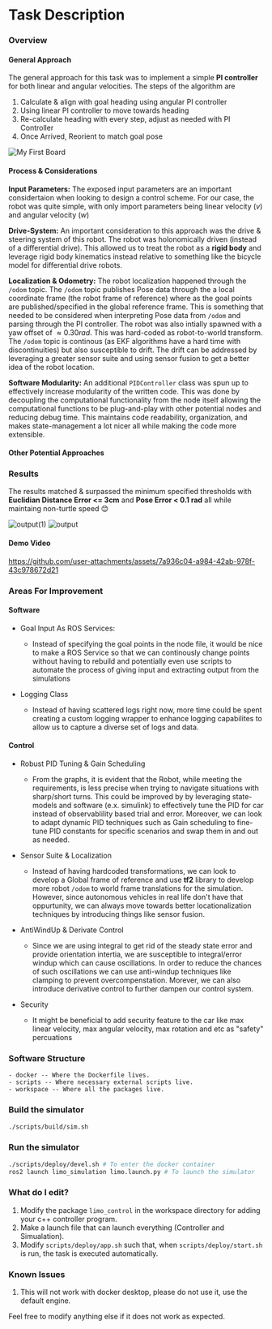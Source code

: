 # Task Description

### Overview

#### General Approach

The general approach for this task was to implement a simple **PI controller** for both linear and angular velocities. The steps of the algorithm are 

1. Calculate & align with goal heading using angular PI controller
2. Using linear PI controller to move towards heading
3. Re-calculate heading with every step, adjust as needed with PI Controller
4. Once Arrived, Reorient to match goal pose


![My First Board](https://github.com/user-attachments/assets/a1a3bd3e-7885-4c92-9823-080d9974e3ba)

#### Process & Considerations

**Input Parameters:** The exposed input parameters are an important considertaion when looking to design a control scheme. For our case, the robot was quite simple, with only import parameters being linear velocity (${v}$) and angular velocity (${w}$)

**Drive-System:** An important consideration to this approach was the drive & steering system of this robot. The robot was holonomically driven (instead of a differential drive). This allowed us to treat the robot as a **rigid body** and leverage rigid body kinematics instead relative to something like the bicycle model for differential drive robots.

**Localization & Odometry:**
The robot localization happened through the `/odom` topic. The `/odom` topic publishes Pose data through the a local coordinate frame (the robot frame of reference) where as the goal points are published/specified in the global reference frame. This is something that needed to be considered when interpreting Pose data from `/odom` and parsing through the PI controller. The robot was also intially spawned with a yaw offset of ${\approx}0.30rad$. This was hard-coded as robot-to-world transform. The `/odom` topic is continous (as EKF algorithms have a hard time with discontinuities) but also susceptible to drift. The drift can be addressed by leveraging a greater sensor suite and using sensor fusion to get a better idea of the robot location.

**Software Modularity:**
An additional `PIDController` class was spun up to effectively increase modularity of the written code. This was done by decoupling the computational functionality from the node itself allowing the computational functions to be plug-and-play with other potential nodes and reducing debug time. This maintains code readability, organization, and makes state-management a lot nicer all while making the code more extensible.

#### Other Potential Approaches

### Results

The results matched & surpassed the minimum specified thresholds with **Euclidian Distance Error <= 3cm** and **Pose Error < 0.1 rad** all while maintaing non-turtle speed 😊

![output(1)](https://github.com/user-attachments/assets/c536724b-b570-429f-9e0d-5de9a8256f3f)
![output](https://github.com/user-attachments/assets/6cc9b754-e562-4004-87ed-596197915c38)

#### Demo Video

https://github.com/user-attachments/assets/7a936c04-a984-42ab-978f-43c978672d21


### Areas For Improvement

#### Software

* Goal Input As ROS Services:
  - Instead of specifying the goal points in the node file, it would be nice to make a ROS Service so that we can continously change points without having to rebuild and potentially even use scripts to automate the process of giving input and extracting output from the simulations
    
* Logging Class
  - Instead of having scattered logs right now, more time could be spent creating a custom logging wrapper to enhance logging capabilites to allow us to capture a diverse set of logs and data. 

#### Control

* Robust PID Tuning & Gain Scheduling
  - From the graphs, it is evident that the Robot, while meeting the requirements, is less precise when trying to navigate situations with sharp/short turns. This could be improved by by leveraging state-models and software (e.x. simulink) to effectively tune the PID for car instead of observablility based trial and error. Moreover, we can look to adapt dynamic PID techniques such as Gain scheduling to fine-tune PID constants for specific scenarios and swap them in and out as needed.
  
* Sensor Suite & Localization
  - Instead of having hardcoded transformations, we can look to develop a Global frame of reference and use **tf2** library to develop more robot `/odom` to world frame translations for the simulation. However, since autonomous vehicles in real life don't have that oppurtunity, we can always move towards better locationalization techniques by introducing things like sensor fusion.

* AntiWindUp & Derivate Control
  - Since we are using integral to get rid of the steady state error and provide orientation intertia, we are susceptible to integral/error windup which can cause oscillations. In order to reduce the chances of such oscillations we can use anti-windup techniques like clamping to prevent overcompenstation. Morever, we can also introduce derivative control to further dampen our control system.

* Security
  - It might be beneficial to add security feature to the car like max linear velocity, max angular velocity, max rotation and etc as "safety" percuations
 

### Software Structure
```
- docker -- Where the Dockerfile lives.
- scripts -- Where necessary external scripts live.
- workspace -- Where all the packages live.
```

### Build the simulator

```bash
./scripts/build/sim.sh
```

### Run the simulator

```bash
./scripts/deploy/devel.sh # To enter the docker container
ros2 launch limo_simulation limo.launch.py # To launch the simulator
```

### What do I edit?

1. Modify the package `limo_control` in the workspace directory for adding your c++ controller program.
2. Make a launch file that can launch everything (Controller and Simualation).
3. Modify `scripts/deploy/app.sh` such that, when `scripts/deploy/start.sh` is run, the task is executed automatically.

### Known Issues

1. This will not work with docker desktop, please do not use it, use the default engine.

Feel free to modify anything else if it does not work as expected.
